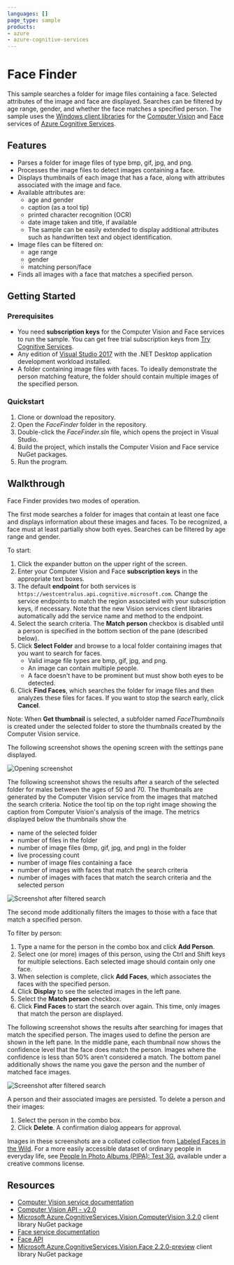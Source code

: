 ```yaml
---
languages: []
page_type: sample
products:
- azure
- azure-cognitive-services
---
```


# Face Finder

This sample searches a folder for image files containing a face. Selected attributes of the image and face are displayed. Searches can be filtered by age range, gender, and whether the face matches a specified person. The sample uses the [Windows client libraries](https://www.nuget.org/packages?q=Microsoft.Azure.CognitiveServices.Vision) for the [Computer Vision](https://docs.microsoft.com/azure/cognitive-services/computer-vision/) and [Face](https://docs.microsoft.com/azure/cognitive-services/face/) services of [Azure Cognitive Services](https://docs.microsoft.com/azure/cognitive-services/).

## Features

* Parses a folder for image files of type bmp, gif, jpg, and png.
* Processes the image files to detect images containing a face.
* Displays thumbnails of each image that has a face, along with attributes associated with the image and face.
* Available attributes are:
  * age and gender
  * caption (as a tool tip)
  * printed character recognition (OCR)
  * date image taken and title, if available
  * The sample can be easily extended to display additional attributes such as handwritten text and object identification.
* Image files can be filtered on:
  * age range
  * gender
  * matching person/face
* Finds all images with a face that matches a specified person.

## Getting Started

### Prerequisites

* You need **subscription keys** for the Computer Vision and Face services to run the sample. You can get free trial subscription keys from [Try Cognitive Services](https://azure.microsoft.com/try/cognitive-services/).
* Any edition of [Visual Studio 2017](https://www.visualstudio.com/downloads/) with the .NET Desktop application development workload installed.
* A folder containing image files with faces. To ideally demonstrate the person matching feature, the folder should contain multiple images of the specified person.

### Quickstart

1. Clone or download the repository.
1. Open the *FaceFinder* folder in the repository.
1. Double-click the *FaceFinder.sln* file, which opens the project in Visual Studio.
1. Build the project, which installs the Computer Vision and Face service NuGet packages.
1. Run the program.

## Walkthrough

Face Finder provides two modes of operation.

The first mode searches a folder for images that contain at least one face and displays information about these images and faces. To be recognized, a face must at least partially show both eyes. Searches can be filtered by age range and gender.

To start:

1. Click the expander button on the upper right of the screen.
1. Enter your Computer Vision and Face **subscription keys** in the appropriate text boxes.
1. The default **endpoint** for both services is `https://westcentralus.api.cognitive.microsoft.com`. Change the service endpoints to match the region associated with your subscription keys, if necessary. Note that the new Vision services client libraries automatically add the service name and method to the endpoint.
1. Select the search criteria. The **Match person** checkbox is disabled until a person is specified in the bottom section of the pane (described below).
1. Click **Select Folder** and browse to a local folder containing images that you want to search for faces.
    * Valid image file types are bmp, gif, jpg, and png.
    * An image can contain multiple people.
    * A face doesn't have to be prominent but must show both eyes to be detected.
1. Click **Find Faces**, which searches the folder for image files and then analyzes these files for faces. If you want to stop the search early, click  **Cancel**.

Note: When **Get thumbnail** is selected, a subfolder named *FaceThumbnails* is created under the selected folder to store the thumbnails created by the Computer Vision service.

The following screenshot shows the opening screen with the settings pane displayed.

![Opening screenshot](Images/facefinder-opening-screen.png)

The following screenshot shows the results after a search of the selected folder for males between the ages of 50 and 70. The thumbnails are generated by the Computer Vision service from the images that matched the search criteria. Notice the tool tip on the top right image showing the caption from Computer Vision's analysis of the image. The metrics displayed below the thumbnails show the

* name of the selected folder
* number of files in the folder
* number of image files (bmp, gif, jpg, and png) in the folder
* live processing count
* number of image files containing a face
* number of images with faces that match the search criteria
* number of images with faces that match the search criteria and the selected person

![Screenshot after filtered search](Images/facefinder-after-search.png)

The second mode additionally filters the images to those with a face that match a specified person.

To filter by person:

1. Type a name for the person in the combo box and click **Add Person**.
1. Select one (or more) images of this person, using the Ctrl and Shift keys for multiple selections. Each selected image should contain only one face.
1. When selection is complete, click **Add Faces**, which associates the faces with the specified person.
1. Click **Display** to see the selected images in the left pane.
1. Select the **Match person** checkbox.
1. Click **Find Faces** to start the search over again. This time, only images that match the person are displayed.

The following screenshot shows the results after searching for images that match the specified person. The images used to define the person are shown in the left pane. In the middle pane, each thumbnail now shows the confidence level that the face does match the person. Images where the confidence is less than 50% aren't considered a match. The bottom panel additionally shows the name you gave the person and the number of matched face images.

![Screenshot after filtered search](Images/facefinder-person-match.png)

A person and their associated images are persisted. To delete a person and their images:

1. Select the person in the combo box.
1. Click **Delete**. A confirmation dialog appears for approval.

Images in these screenshots are a collated collection from [Labeled Faces in the Wild](http://vis-www.cs.umass.edu/lfw/). For a more easily accessible dataset of ordinary people in everyday life, see [People In Photo Albums (PIPA): Test 3G](https://people.eecs.berkeley.edu/~nzhang/piper.html), available under a creative commons license.

## Resources

* [Computer Vision service documentation](https://docs.microsoft.com/azure/cognitive-services/computer-vision/)
* [Computer Vision API - v2.0](https://westus.dev.cognitive.microsoft.com/docs/services/5adf991815e1060e6355ad44/operations/56f91f2e778daf14a499e1fa)
* [Microsoft.Azure.CognitiveServices.Vision.ComputerVision 3.2.0](https://www.nuget.org/packages/Microsoft.Azure.CognitiveServices.Vision.ComputerVision/3.2.0) client library NuGet package
* [Face service documentation](https://docs.microsoft.com/azure/cognitive-services/face/)
* [Face API](https://docs.microsoft.com/azure/cognitive-services/face/apireference)
* [Microsoft.Azure.CognitiveServices.Vision.Face 2.2.0-preview](https://www.nuget.org/packages/Microsoft.Azure.CognitiveServices.Vision.Face/2.2.0-preview) client library NuGet package